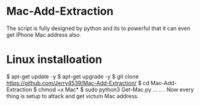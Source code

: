 # Mac-Add-Extraction
The script is fully designed by python and its to powerful that it can even get iPhone Mac address also. 
# Linux installoation
$ apt-get update -y
$ apt-get upgrade -y
$ git clone https://github.com/Jerry4539/Mac-Add-Extraction/
$ cd Mac-Add-Extraction
$ chmod +x Mac*
$ sudo python3 Get-Mac.py
...
..
.
Now every thing is setup to attack and get victum Mac address. 
